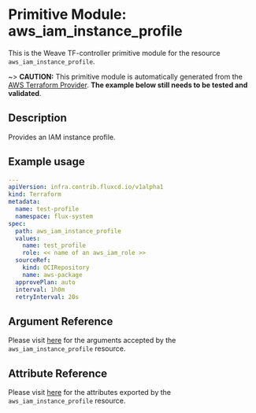 
# Primitive Module: aws_iam_instance_profile

This is the Weave TF-controller primitive module for the resource `aws_iam_instance_profile`.

~> **CAUTION:** This primitive module is automatically generated from the [AWS Terraform Provider](https://registry.terraform.io/providers/hashicorp/aws/latest/docs/resources/iam_instance_profile). **The example below still needs to be tested and validated**.

## Description

Provides an IAM instance profile.

## Example usage

```yaml
---
apiVersion: infra.contrib.fluxcd.io/v1alpha1
kind: Terraform
metadata:
  name: test-profile
  namespace: flux-system
spec:
  path: aws_iam_instance_profile
  values:
    name: test_profile
    role: << name of an aws_iam_role >>
  sourceRef:
    kind: OCIRepository
    name: aws-package
  approvePlan: auto
  interval: 1h0m
  retryInterval: 20s
```

## Argument Reference

Please visit [here](https://registry.terraform.io/providers/hashicorp/aws/latest/docs/resources/iam_instance_profile#argument-reference) for the arguments accepted by the `aws_iam_instance_profile` resource.

## Attribute Reference

Please visit [here](https://registry.terraform.io/providers/hashicorp/aws/latest/docs/resources/iam_instance_profile#attributes-reference) for the attributes exported by the `aws_iam_instance_profile` resource.
